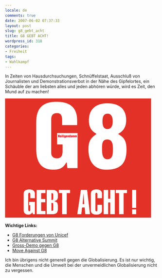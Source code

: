 ```yaml
---
locale: de
comments: true
date: 2007-06-02 07:37:33
layout: post
slug: g8_gebt_acht
title: G8 GEBT ACHT!
wordpress_id: 318
categories:
- Freiheit
tags:
- Wahlkampf
---
```


In Zeiten von Hausdurchsuchungen, Schnüffelstaat, Ausschluß von Journalisten
und  Demonstrationsverbot in der Nähe des Gipfelortes, ein Schäuble der am
liebsten alles und jeden abhören würde, wird es Zeit, den Mund auf zu machen!

![](/images/2007-06-02-g8_gebt_acht/g8-gebtacht.png)

**Wichtige Links:**

  * [G8 Forderungen von Unicef](http://www.unicef.de/g8-forderungen.html)
  * [G8 Alternative Summit](http://www.g8-alternative-summit.org/de/)
  * [Gross-Demo gegen G8](http://www.heiligendamm2007.de/)
  * [Move Against G8](http://www.move-against-g8.org/)

Ich bin übrigens nicht generell gegen die Globalisierung. Es ist nur wichtig,
die Menschen und die Umwelt bei der unvermeidlichen Globalisierung nicht zu
vergessen.
